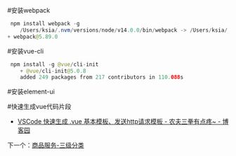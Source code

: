 #安装webpack
```java
 npm install webpack -g 
	/Users/ksia/.nvm/versions/node/v14.0.0/bin/webpack -> /Users/ksia/.nvm/versions/node/v14.0.0/lib/node_modules/webpack/bin/webpack.js
+ webpack@5.89.0
```

#安装vue-cli
```java
 npm install -g @vue/cli-init
	+ @vue/cli-init@5.0.8
	added 249 packages from 217 contributors in 110.088s
```

#安装element-ui

#快速生成vue代码片段
- [VSCode 快速生成 .vue 基本模板、发送http请求模板 - 农夫三拳有点疼~ - 博客园](https://www.cnblogs.com/songjilong/p/12635448.html)

下一个：[商品服务-三级分类](商品服务-三级分类.md)
